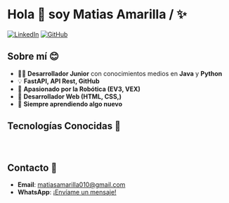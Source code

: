 # Hola 👋 soy Matias Amarilla /  ✨


[![LinkedIn](https://img.shields.io/badge/LinkedIn-Profile-blue)](https://www.linkedin.com/)
[![GitHub](https://img.shields.io/badge/GitHub-Follow-black)](https://github.com/Amarilla-Matias)

## Sobre mí 😊

- 👨‍💻 **Desarrollador Junior** con conocimientos medios en **Java** y **Python**
- 💡 **FastAPI, API Rest, GitHub**
- 🤖 **Apasionado por la Robótica (EV3, VEX)**
- 🎨 **Desarrollador Web (HTML, CSS,)**
- 🧠 **Siempre aprendiendo algo nuevo**

## Tecnologías Conocidas 🎉

<p align="left">
  <img src="https://img.shields.io/badge/GIT-E34F26?style=flat-square&logo=git&logoColor=white" alt="" style="margin: 10px; box-shadow: 2px 2px 5px rgba(0, 0, 0, 0.3);">
  <img src="https://img.shields.io/badge/HTML5-E34F26?style=flat-square&logo=html5&logoColor=white" alt="" style="margin: 10px; box-shadow: 2px 2px 5px rgba(0, 0, 0, 0.3);">
  <img src="https://img.shields.io/badge/CSS3-1572B6?style=flat-square&logo=css3&logoColor=white" alt="" style="margin: 10px; box-shadow: 2px 2px 5px rgba(0, 0, 0, 0.3);">
  <img src="https://img.shields.io/badge/PHP-777BB4?style=flat-square&logo=php&logoColor=white" alt="" style="margin: 10px; box-shadow: 2px 2px 5px rgba(0, 0, 0, 0.3);">
  <img src="https://img.shields.io/badge/Python-3776AB?style=flat-square&logo=python&logoColor=white" alt="" style="margin: 10px; box-shadow: 2px 2px 5px rgba(0, 0, 0, 0.3);">
  <img src="https://img.shields.io/badge/Java-007396?style=flat-square&logo=java&logoColor=white" alt="" style="margin: 10px; box-shadow: 2px 2px 5px rgba(0, 0, 0, 0.3);">
</p>


## Contacto 📧
- **Email**: [matiasamarilla010@gmail.com](matiasamarilla010@gmail.com)
- **WhatsApp**: [¡Envíame un mensaje!](https://wa.me/+595976261200)

